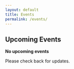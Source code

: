```yaml
---
layout: default
title: Events
permalink: /events/
---
```


<h2 class="top">Upcoming Events</h2>

**No upcoming events**

Please check back for updates.
